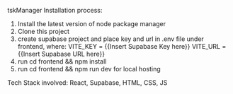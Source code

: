 tskManager Installation process:

1. Install the latest version of node package manager
2. Clone this project
3. create supabase project and place key and url in .env file under frontend, where:
    VITE_KEY = {{Insert Supabase Key here}}
    VITE_URL = {{Insert Supabase URL here}}
4. run cd frontend && npm install
5. run cd frontend && npm run dev for local hosting


Tech Stack involved: 
React, Supabase, HTML, CSS, JS
